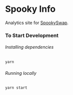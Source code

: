# Spooky Info


Analytics site for [SpookySwap](https://spookyswap.finance).

### To Start Development

###### Installing dependencies
```bash
yarn
```

###### Running locally
```bash
yarn start
```
